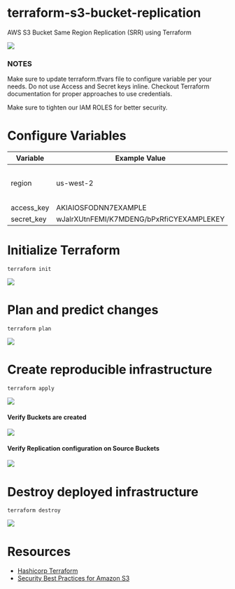 # **terraform-s3-bucket-replication**
AWS S3 Bucket Same Region Replication (SRR) using Terraform

![](images/demo.gif)

### **NOTES**
Make sure to update terraform.tfvars file to configure variable per your needs. Do not use Access and Secret keys inline. Checkout Terraform documentation for proper approaches to use credentials.

Make sure to tighten our IAM ROLES for better security.

# **Configure Variables**
| Variable | Example Value | Description |
|----------|---------------|-------------|
| region | us-west-2 | The AWS region to issue API requests in. |
| access_key | AKIAIOSFODNN7EXAMPLE |  |
| secret_key | wJalrXUtnFEMI/K7MDENG/bPxRfiCYEXAMPLEKEY |  |


# **Initialize Terraform**
```
terraform init
```
![](images/terraforminit.png)

# **Plan and predict changes**
```
terraform plan
```
![](images/terraformplan.png)

# **Create reproducible infrastructure**
```
terraform apply
```
![](images/terraformapply.png)

#### **Verify Buckets are created**
![](images/bucketlist.png)

#### **Verify Replication configuration on Source Buckets**
![](images/replicationconfig.png)


# **Destroy deployed infrastructure**
```
terraform destroy
```
![](images/terraformdestroy.png)


# Resources
- [Hashicorp Terraform](https://www.terraform.io)
- [Security Best Practices for Amazon S3](https://docs.aws.amazon.com/AmazonS3/latest/dev/security-best-practices.html)